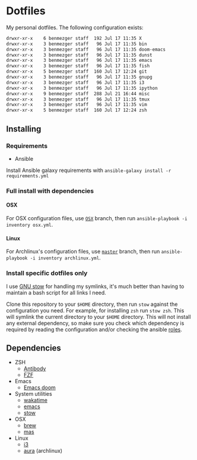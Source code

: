 # Dotfiles

My personal dotfiles. The following configuration exists:

```sh
drwxr-xr-x    6 benmezger staff  192 Jul 17 11:35 X
drwxr-xr-x    3 benmezger staff   96 Jul 17 11:35 bin
drwxr-xr-x    3 benmezger staff   96 Jul 17 11:35 doom-emacs
drwxr-xr-x    3 benmezger staff   96 Jul 17 11:35 dunst
drwxr-xr-x    3 benmezger staff   96 Jul 17 11:35 emacs
drwxr-xr-x    3 benmezger staff   96 Jul 17 11:35 fish
drwxr-xr-x    5 benmezger staff  160 Jul 17 12:24 git
drwxr-xr-x    3 benmezger staff   96 Jul 17 11:35 gnupg
drwxr-xr-x    3 benmezger staff   96 Jul 17 11:35 i3
drwxr-xr-x    3 benmezger staff   96 Jul 17 11:35 ipython
drwxr-xr-x    9 benmezger staff  288 Jul 21 16:44 misc
drwxr-xr-x    3 benmezger staff   96 Jul 17 11:35 tmux
drwxr-xr-x    3 benmezger staff   96 Jul 17 11:35 vim
drwxr-xr-x    5 benmezger staff  160 Jul 17 12:24 zsh
```

## Installing

### Requirements

- Ansible

Install Ansible galaxy requirements with `ansible-galaxy install -r requirements.yml`

### Full install with dependencies

#### OSX

For OSX configuration files, use
[`OSX`](https://github.com/benmezger/dotfiles/tree/osx) branch, then run
`ansible-playbook -i inventory osx.yml`.

#### Linux

For Archlinux's configuration files, use
[`master`](https://github.com/benmezger/dotfiles/tree/master) branch, then run
`ansible-playbook -i inventory archlinux.yml`.

### Install specific dotfiles only

I use [GNU stow](https://www.gnu.org/software/stow/) for handling my symlinks,
it's much better than having to maintain a bash script for all links I need.

Clone this repository to your `$HOME` directory, then run `stow` against the
configuration you need. For example, for installing `zsh` run `stow zsh`. This
will symlink the current directory to your `$HOME` directory. This will not
install any external dependency, so make sure you check which dependency is
required by reading the configuration and/or checking the ansible
[roles](./roles).

## Dependencies

- ZSH
  - [Antibody](https://github.com/getantibody/antibody)
  - [FZF](https://github.com/junegunn/fzf)
- Emacs
  - [Emacs doom](https://github.com/hlissner/doom-emacs)
- System utilities
  - [wakatime](https://github.com/wakatime/wakatime)
  - [emacs](https://www.gnu.org/software/emacs/)
  - [stow](https://www.gnu.org/software/stow/)
- OSX
  - [brew](https://brew.sh/)
  - [mas](https://github.com/mas-cli/mas)
- Linux
  - [i3](https://i3wm.org/)
  - [aura](https://github.com/fosskers/aura) (archlinux)
